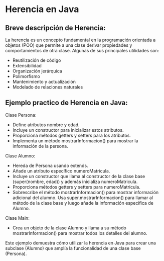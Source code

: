 <h1>Herencia en Java</h1>

<h2>Breve descripción de Herencia:</h2>
<p>La herencia es un concepto fundamental en la programación orientada a objetos (POO) que permite a una clase derivar propiedades y comportamientos de otra clase. Algunas de sus principales utilidades son:</p>
<ul>
<li>Reutilización de código</li>
<li>Extensibilidad</li>
<li>Organización jerárquica</li>
<li>Polimorfismo</li>
<li>Mantenimiento y actualización</li>
<li>Modelado de relaciones naturales</li>  
</ul>

<h2>Ejemplo practico de Herencia en Java:</h2>

<p>Clase Persona:</p>
    <ul>
    <li>Define atributos nombre y edad.</li>
    <li>Incluye un constructor para inicializar estos atributos.</li>
    <li>Proporciona métodos getters y setters para los atributos.</li>
    <li>Implementa un método mostrarInformacion() para mostrar la información de la persona.</li>
    </ul>
<p>Clase Alumno:</p>
    <ul>
    <li>Hereda de Persona usando extends.</li>
    <li>Añade un atributo específico numeroMatricula.</li>
    <li>Incluye un constructor que llama al constructor de la clase base (super(nombre, edad)) y además inicializa numeroMatricula.</li>
    <li>Proporciona métodos getters y setters para numeroMatricula.</li>
    <li>Sobrescribe el método mostrarInformacion() para mostrar información adicional del alumno. Usa super.mostrarInformacion() para llamar al método de la clase base y luego añade la información específica de Alumno.</li>
    </ul>
<p>Clase Main:</p>
    <ul>
    <li>Crea un objeto de la clase Alumno y llama a su método mostrarInformacion() para mostrar todos los detalles del alumno.</li>
    </ul>

<p>Este ejemplo demuestra cómo utilizar la herencia en Java para crear una subclase (Alumno) que amplía la funcionalidad de una clase base (Persona).</p>
